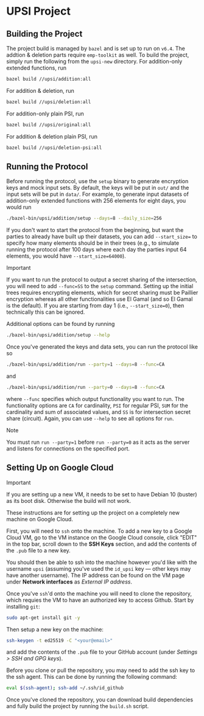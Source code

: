# UPSI Project

## Building the Project

The project build is managed by `bazel` and is set up to run on `v6.4`. The addtion & deletion parts require `emp-toolkit` as well. To build the project, simply run the following
from the `upsi-new` directory. For addition-only extended functions, run
```bash
bazel build //upsi/addition:all
```

For addition & deletion, run
```bash
bazel build //upsi/deletion:all
```

For addition-only plain PSI, run
```bash
bazel build //upsi/original:all
```

For addition & deletion plain PSI, run
```bash
bazel build //upsi/deletion-psi:all
```

## Running the Protocol

Before running the protocol, use the `setup` binary to generate encryption keys and mock input sets. By default, the keys
will be put in `out/` and the input sets will be put in `data/`. For example, to generate input datasets of addition-only extended functions with 256
elements for eight days, you would run
```bash
./bazel-bin/upsi/addition/setup --days=8 --daily_size=256
```
If you don't want to start the protocol from the beginning, but want the parties to already have built up their
datasets, you can add `--start_size=` to specify how many elements should be in their trees (e.g., to simulate running
the protocol after 100 days where each day the parties input 64 elements, you would have `--start_size=64000`).

> [!IMPORTANT]
> If you want to run the protocol to output a secret sharing of the intersection, you will need to add `--func=SS` to
> the `setup` command. Setting up the initial trees requires encrypting elements, which for secret sharing must be
> Paillier encryption whereas all other functionalities use El Gamal (and so El Gamal is the default). If you are
> starting from day 1 (i.e., `--start_size=0`), then technically this can be ignored.

Additional options can be found by running
```bash
./bazel-bin/upsi/addition/setup --help
```

Once you've generated the keys and data sets, you can run the protocol like so
```bash
./bazel-bin/upsi/addition/run --party=1 --days=8 --func=CA
```
and
```bash
./bazel-bin/upsi/addition/run --party=0 --days=8 --func=CA
```
where `--func` specifies which output functionality you want to run. The functionality options are `CA` for cardinality,
`PSI` for regular PSI, `SUM` for the cardinality and sum of associated values, and `SS` is for intersection secret share (circuit).
Again, you can use `--help` to see all options for `run`.

> [!NOTE]
> You must run `run --party=1` before `run --party=0` as it acts as the server and listens for connections on the
> specified port.

## Setting Up on Google Cloud

> [!IMPORTANT]
> If you are setting up a new VM, it needs to be set to have Debian 10 (buster) as its boot disk. Otherwise the
> build will not work.

These instructions are for setting up the project on a completely new machine on Google Cloud.

First, you will need to `ssh` onto the machine. To add a new key to a Google Cloud VM, go to the VM instance on the
Google Cloud console, click "EDIT" in the top bar, scroll down to the **SSH Keys** section, and add the contents of the
`.pub` file to a new key.

You should then be able to ssh into the machine however you'd like with the username `upsi` (assuming you've used the
`id_upsi` key — other keys may have another username). The IP address can be found on the VM page under **Network
interfaces** as _External IP address_.

Once you've `ssh`'d onto the machine you will need to clone the repository, which requies the VM to have an authorized
key to access Github. Start by installing `git`:
```bash
sudo apt-get install git -y
```
Then setup a new key on the machine:
```bash
ssh-keygen -t ed25519 -C "<your@email>"
```
and add the contents of the `.pub` file to your GitHub account (under *Settings > SSH and GPG keys*).

Before you clone or pull the repository, you may need to add the ssh key to the ssh agent. This can be done by running
the following command:
```bash
eval $(ssh-agent); ssh-add ~/.ssh/id_github
```

Once you've cloned the repository, you can download build dependencies and fully build the project by running the
`build.sh` script.
